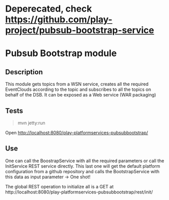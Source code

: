 # Deperecated, check https://github.com/play-project/pubsub-bootstrap-service

# Pubsub Bootstrap module

## Description

This module gets topics from a WSN service, creates all the required EventClouds according to the topic and subscribes to all the topics on behalf of the DSB. It can be exposed as a Web service (WAR packaging)

## Tests

> mvn jetty:run

Open [http://localhost:8080/play-platformservices-pubsubbootstrap/](http://localhost:8080/play-platformservices-pubsubbootstrap/)

## Use
One can call the BoostrapService with all the required parameters or call the InitService REST service directly. This last one will get the default platform configuration from a github repository and calls the BootstrapService with this data as input parameter -> One shot!

The global REST operation to initialize all is a GET at http://localhost:8080/play-platformservices-pubsubbootstrap/rest/init/
